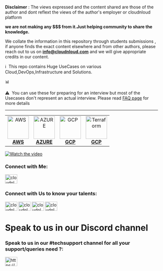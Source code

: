 **Disclaimer** : The views expressed and the content shared are those of the author and dont reflext the views of the author's employer or cloudnloud platform

**we are not making any $$$ from it.Just helping community to share the knowledge.**

We collate the information in this repository through students submissions , if anyone finds the exact content elsewhere and from other authors, please reach out to us on **info@cloudnloud.com** and we will give appropriate credits in our content.


:information_source: &nbsp;This repo contains Huge UseCases on various Cloud,DevOps,Infrastructure and Solutions.

:bar_chart: &nbsp;


:warning: &nbsp;You can use these for preparing for an interview but most of the Usecases don't represent an actual interview. Please read [FAQ page](faq.md) for more details


****

<!-- ALL-TOPICS-LIST:START -->
<!-- prettier-ignore-start -->
<!-- markdownlint-disable -->
<center>
<table>
  <tr>
    <td align="center"><a href="/aws/README.md"><img src="images/aws.png" width="70px;" height="75px;" alt="AWS" /><br /><b>AWS</b></a></td>
    <td align="center"><a href="/azure/README.md"><img src="images/azure.png" width="70px;" height="75px;" alt="AZURE" /><br /><b>AZURE</b></a></td>
    <td align="center"><a href="/Google/README.md"><img src="images/googlecloud.png" width="70px;" height="75px;" alt="GCP" /><br /><b>GCP</b></a></td>
	<td align="center"><a href="/terraform/README.md"><img src="images/terraform.png" width="70px;" height="75px;" alt="Terraform" /><br /><b>GCP</b></a></td>
  </tr>
</table>
</center>
<!-- markdownlint-enable -->
<!-- prettier-ignore-end -->
<!-- ALL-TOPICS-LIST:END -->

[![Watch the video](./images/youtube-trainings.png)](https://www.youtube.com/channel/cloudnloud)

<h3 align="left">Connect with Me:</h3>
<a href="https://linkedin.com/in/vijaystack" target="blank"><img align="center" src="https://raw.githubusercontent.com/rahuldkjain/github-profile-readme-generator/master/src/images/icons/Social/linked-in-alt.svg" alt="cloudnloud" height="30" width="40" /></a>


<h3 align="left">Connect with Us to know your talents:</h3>
<p align="left">
<a href="https://www.youtube.com/c/cloudnloud" target="blank"><img align="center" src="https://raw.githubusercontent.com/rahuldkjain/github-profile-readme-generator/master/src/images/icons/Social/youtube.svg" alt="cloudnloud" height="30" width="40" /></a>
<a href="https://www.linkedin.com/company/80359681/admin/" target="blank"><img align="center" src="https://raw.githubusercontent.com/rahuldkjain/github-profile-readme-generator/master/src/images/icons/Social/linked-in-alt.svg" alt="cloudnloud" height="30" width="40" /></a>
<a href="https://fb.com/cloudnloudtech" target="blank"><img align="center" src="https://raw.githubusercontent.com/rahuldkjain/github-profile-readme-generator/master/src/images/icons/Social/facebook.svg" alt="cloudnloudtech" height="30" width="40" /></a>
<a href="https://twitter.com/cloudnloud" target="blank"><img align="center" src="https://raw.githubusercontent.com/rahuldkjain/github-profile-readme-generator/master/src/images/icons/Social/twitter.svg" alt="cloudnloud" height="30" width="40" /></a>

</p>

# Speak to us in our Discord channel

<h3 align="left">Speak to us in our #techsupport channel for all your support/queries need ?:</h3>
<p align="left">
<a href="https://discord.gg/vbjRQGVhuF" target="blank"><img align="center" src="https://raw.githubusercontent.com/rahuldkjain/github-profile-readme-generator/master/src/images/icons/Social/discord.svg" alt="https://discord.gg/vbjRQGVhuF" height="30" width="40" /></a>
</p>
